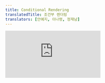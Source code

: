 ```yaml
---
title: Conditional Rendering
translatedTitle: 조건부 렌더링
translators: [안예지, 이나령, 정재남]
---
```


<iframe 
  style={{aspectRatio: 1.7778, width: '100%'}} 
  src="https://www.youtube.com/embed/playlist?list=PLjQV3hketAJkh6BEl0n4PDS_2fBd0cS9v&index=12"
  title="YouTube video player" 
  frameBorder="0" 
/>

<Intro>

Your components will often need to display different things depending on different conditions. In React, you can conditionally render JSX using JavaScript syntax like `if` statements, `&&`, and `? :` operators.
<Trans>컴포넌트는 서로 다른 조건에 따라 다른 것을 보여줘야 하는 경우가 자주 발생합니다. React에서는 `if` 문, `&&`, `? :` 연산자 같은 JavaScript 문법을 사용해 조건부로 JSX를 렌더링할 수 있습니다.</Trans>

</Intro>

<YouWillLearn>

* How to return different JSX depending on a condition
* How to conditionally include or exclude a piece of JSX
* Common conditional syntax shortcuts you’ll encounter in React codebases

<TransBlock>
  - 조건에 따라 다른 JSX를 반환하는 방법
  - 일부 JSX를 조건부로 포함하거나 제외하는 방법
  - React 코드베이스에서 흔히 접할 수 있는 조건부 구문 단축 표현
</TransBlock>
</YouWillLearn>

## Conditionally returning JSX<Trans>조건부로 반환하는 JSX</Trans> {/*conditionally-returning-jsx*/}

Let’s say you have a `PackingList` component rendering several `Item`s, which can be marked as packed or not:
<Trans>상품이 포장되었는지 여부를 표시할 수 있는 여러 개의 `Item`을 렌더링하는 `PackingList` 컴포넌트가 있다고 가정해봅시다:</Trans>

<Sandpack>

```js
function Item({ name, isPacked }) {
  return <li className="item">{name}</li>;
}

export default function PackingList() {
  return (
    <section>
      <h1>Sally Ride's Packing List</h1>
      <ul>
        <Item 
          isPacked={true} 
          name="Space suit" 
        />
        <Item 
          isPacked={true} 
          name="Helmet with a golden leaf" 
        />
        <Item 
          isPacked={false} 
          name="Photo of Tam" 
        />
      </ul>
    </section>
  );
}
```

</Sandpack>

Notice that some of the `Item` components have their `isPacked` prop set to `true` instead of `false`. You want to add a checkmark (✔) to packed items if `isPacked={true}`.
<Trans>일부 `Item` 컴포넌트의 `isPacked` prop이 `false`가 아닌 `true`로 설정되어 있는 것을 확인할 수 있습니다. `isPacked={true}`인 경우, 패킹된 아이템에 체크 표시(✔)를 추가하고 싶을 것입니다.</Trans>

You can write this as an [`if`/`else` statement](https://developer.mozilla.org/en-US/docs/Web/JavaScript/Reference/Statements/if...else) like so:
<Trans>이를 다음과 같이 [`if`/`else` 문](https://developer.mozilla.org/en-US/docs/Web/JavaScript/Reference/Statements/if...else)으로 작성할 수 있습니다:</Trans>

```js
if (isPacked) {
  return <li className="item">{name} ✔</li>;
}
return <li className="item">{name}</li>;
```

If the `isPacked` prop is `true`, this code **returns a different JSX tree.** With this change, some of the items get a checkmark at the end:
<Trans>`isPacked` prop이 `true`이면 이 코드는 **다른 JSX 트리를 반환**합니다. 이렇게 변경하면 일부 항목의 마지막에 체크 표시가 나타납니다:</Trans>

<Sandpack>

```js
function Item({ name, isPacked }) {
  if (isPacked) {
    return <li className="item">{name} ✔</li>;
  }
  return <li className="item">{name}</li>;
}

export default function PackingList() {
  return (
    <section>
      <h1>Sally Ride's Packing List</h1>
      <ul>
        <Item 
          isPacked={true} 
          name="Space suit" 
        />
        <Item 
          isPacked={true} 
          name="Helmet with a golden leaf" 
        />
        <Item 
          isPacked={false} 
          name="Photo of Tam" 
        />
      </ul>
    </section>
  );
}
```

</Sandpack>

Try editing what gets returned in either case, and see how the result changes!
<Trans>두 경우 모두 반환되는 내용을 편집해보고 결과가 어떻게 달라지는지 확인해 보세요!</Trans>

Notice how you're creating branching logic with JavaScript's `if` and `return` statements. In React, control flow (like conditions) is handled by JavaScript.
<Trans>JavaScript의 `if`와 `return` 문으로 분기 로직을 어떻게 생성하는지 주목하세요. React에서 조건과 같은 제어 흐름은 JavaScript로 처리됩니다.</Trans>

### Conditionally returning nothing with `null`<Trans>`null`을 사용해 조건부로 아무것도 반환하지 않기</Trans> {/*conditionally-returning-nothing-with-null*/}

In some situations, you won't want to render anything at all. For example, say you don't want to show packed items at all. A component must return something. In this case, you can return `null`:
<Trans>어떤 상황에서는 아무것도 렌더링하고 싶지 않을 수도 있습니다. 예를 들어 포장된 아이템을 전혀 표시하고 싶지 않다고 가정해 보겠습니다. 컴포넌트는 무언가를 반환해야 합니다. 이 경우 `null`을 반환하면 됩니다:</Trans>

```js
if (isPacked) {
  return null;
}
return <li className="item">{name}</li>;
```

If `isPacked` is true, the component will return nothing, `null`. Otherwise, it will return JSX to render.
<Trans>`isPacked`가 참이면 컴포넌트는 아무것도 반환하지 않고 `null`을 반환합니다. 그렇지 않으면 렌더링할 JSX를 반환합니다.</Trans>

<Sandpack>

```js
function Item({ name, isPacked }) {
  if (isPacked) {
    return null;
  }
  return <li className="item">{name}</li>;
}

export default function PackingList() {
  return (
    <section>
      <h1>Sally Ride's Packing List</h1>
      <ul>
        <Item 
          isPacked={true} 
          name="Space suit" 
        />
        <Item 
          isPacked={true} 
          name="Helmet with a golden leaf" 
        />
        <Item 
          isPacked={false} 
          name="Photo of Tam" 
        />
      </ul>
    </section>
  );
}
```

</Sandpack>

In practice, returning `null` from a component isn't common because it might surprise a developer trying to render it. More often, you would conditionally include or exclude the component in the parent component's JSX. Here's how to do that!
<Trans>실제로 컴포넌트에서 `null`을 반환하는 것은 렌더링하려는 개발자를 놀라게 할 수 있기 때문에 일반적이지 않습니다. 부모 컴포넌트의 JSX에 컴포넌트를 조건부로 포함하거나 제외하는 경우가 더 많습니다. 이를 수행하는 방법은 다음과 같습니다!</Trans>

## Conditionally including JSX <Trans>조건을  포함한 JSX</Trans> {/*conditionally-including-jsx*/}

In the previous example, you controlled which (if any!) JSX tree would be returned by the component. You may already have noticed some duplication in the render output:
<Trans>이전 예제에서는 컴포넌트가 반환할 JSX 트리(있는 경우!)를 제어했습니다. 렌더링 출력에서 이미 일부 중복을 발견했을 수 있습니다:</Trans>

```js
<li className="item">{name} ✔</li>
```

is very similar to
<Trans>이는 아래와 매우 유사합니다.</Trans>

```js
<li className="item">{name}</li>
```

Both of the conditional branches return `<li className="item">...</li>`:
<Trans>두 조건부 브랜치 모두 `<li className="item">...</li>`를 반환합니다:</Trans>

```js
if (isPacked) {
  return <li className="item">{name} ✔</li>;
}
return <li className="item">{name}</li>;
```

While this duplication isn't harmful, it could make your code harder to maintain. What if you want to change the `className`? You'd have to do it in two places in your code! In such a situation, you could conditionally include a little JSX to make your code more [DRY.](https://en.wikipedia.org/wiki/Don%27t_repeat_yourself)
<Trans>이러한 중복은 해롭지는 않지만 코드를 유지 관리하기 어렵게 만들 수 있습니다. `className`을 변경하려면 어떻게 해야 할까요? 코드의 두 곳에서 변경해야 할 것입니다! 이런 상황에서는 조건부로 약간의 JSX를 포함시켜 코드를 더 [DRY](https://en.wikipedia.org/wiki/Don%27t_repeat_yourself)하게(덜 반복적이게) 만들 수 있습니다.</Trans>

### Conditional (ternary) operator (`? :`)<Trans>조건(삼항) 연산자(`? :`)</Trans> {/*conditional-ternary-operator--*/}

JavaScript has a compact syntax for writing a conditional expression -- the [conditional operator](https://developer.mozilla.org/en-US/docs/Web/JavaScript/Reference/Operators/Conditional_Operator) or "ternary operator".
<Trans>JavaScript에는 [조건 연산자](https://developer.mozilla.org/ko/docs/Web/JavaScript/Reference/Operators/Conditional_Operator) 또는 "삼항 연산자"라는 조건식 작성을 위한 간결한 구문이 있습니다.</Trans>

Instead of this:
<Trans>아래 대신에:</Trans>

```js
if (isPacked) {
  return <li className="item">{name} ✔</li>;
}
return <li className="item">{name}</li>;
```

You can write this:
<Trans>이렇게 쓸 수 있습니다:</Trans>

```js
return (
  <li className="item">
    {isPacked ? name + ' ✔' : name}
  </li>
);
```

You can read it as *"if `isPacked` is true, then (`?`) render `name + ' ✔'`, otherwise (`:`) render `name`"*.
<Trans>*"`isPacked`가 참이면 (`?`) `name + ' ✔'`를 렌더링하고, 그렇지 않으면 (`:`) `name`을 렌더링하라”* 라고 읽을 수 있습니다.</Trans>

<DeepDive>

#### Are these two examples fully equivalent?<Trans>이 두 예제는 완전히 동일할까요?</Trans> {/*are-these-two-examples-fully-equivalent*/}

If you're coming from an object-oriented programming background, you might assume that the two examples above are subtly different because one of them may create two different "instances" of `<li>`. But JSX elements aren't "instances" because they don't hold any internal state and aren't real DOM nodes. They're lightweight descriptions, like blueprints. So these two examples, in fact, *are* completely equivalent. [Preserving and Resetting State](/learn/preserving-and-resetting-state) goes into detail about how this works.
<Trans>객체 지향 프로그래밍에 익숙하다면, 위의 두 예제 중 하나가 `<li>`의 서로 다른 두 "인스턴스"를 생성할 수 있기 때문에 미묘하게 다르다고 생각할 수 있습니다. 하지만 JSX 요소는 내부 상태를 보유하지 않고 실제 DOM 노드가 아니기 때문에 "인스턴스"가 아닙니다. 이는 청사진과 같은 가벼운 설명입니다. 이 두 예제는 사실 완전히 동등합니다. [state 보존 및 재설정](/learn/preserving-and-resetting-state)에서 작동 방식에 대해 자세히 설명합니다.</Trans>

</DeepDive>

Now let's say you want to wrap the completed item's text into another HTML tag, like `<del>` to strike it out. You can add even more newlines and parentheses so that it's easier to nest more JSX in each of the cases:
<Trans>이제 완성된 항목의 텍스트를 `<del>`과 같은 다른 HTML 태그로 감싸서 줄을 긋고 싶다고 가정해 봅시다. 더 많은 개행과 괄호를 추가하여 각 대소문자를 더 쉽게 중첩할 수 있습니다:</Trans>

<Sandpack>

```js
function Item({ name, isPacked }) {
  return (
    <li className="item">
      {isPacked ? (
        <del>
          {name + ' ✔'}
        </del>
      ) : (
        name
      )}
    </li>
  );
}

export default function PackingList() {
  return (
    <section>
      <h1>Sally Ride's Packing List</h1>
      <ul>
        <Item 
          isPacked={true} 
          name="Space suit" 
        />
        <Item 
          isPacked={true} 
          name="Helmet with a golden leaf" 
        />
        <Item 
          isPacked={false} 
          name="Photo of Tam" 
        />
      </ul>
    </section>
  );
}
```

</Sandpack>

This style works well for simple conditions, but use it in moderation. If your components get messy with too much nested conditional markup, consider extracting child components to clean things up. In React, markup is a part of your code, so you can use tools like variables and functions to tidy up complex expressions.
<Trans>이 스타일은 간단한 조건에 적합하지만 적당히 사용하세요. 중첩된 조건 마크업이 너무 많아 컴포넌트가 지저분해지면 자식 컴포넌트를 추출하여 정리하는 것을 고려하세요. React에서 마크업은 코드의 일부이므로 변수나 함수와 같은 도구를 사용해 복잡한 표현식을 정리할 수 있습니다.</Trans>

### Logical AND operator (`&&`)<Trans>논리 AND 연산자(`&&`)</Trans> {/*logical-and-operator-*/}

Another common shortcut you'll encounter is the [JavaScript logical AND (`&&`) operator.](https://developer.mozilla.org/en-US/docs/Web/JavaScript/Reference/Operators/Logical_AND#:~:text=The%20logical%20AND%20(%20%26%26%20)%20operator,it%20returns%20a%20Boolean%20value.) Inside React components, it often comes up when you want to render some JSX when the condition is true, **or render nothing otherwise.** With `&&`, you could conditionally render the checkmark only if `isPacked` is `true`:
<Trans>또 다른 일반적인 단축표현으로 [JavaScript AND(`&&`) 논리 연산자](https://developer.mozilla.org/en-US/docs/Web/JavaScript/Reference/Operators/Logical_AND)가 있습니다. React 컴포넌트 내에서 조건이 참일 때 일부 JSX를 렌더링하거나 **그렇지 않으면 아무것도 렌더링하지 않으려** 할 때 자주 사용됩니다. `&&`를 사용하면 `isPacked`가 `true`일 때만 조건부로 체크 표시를 렌더링할 수 있습니다:</Trans>

```js
return (
  <li className="item">
    {name} {isPacked && '✔'}
  </li>
);
```

You can read this as *"if `isPacked`, then (`&&`) render the checkmark, otherwise, render nothing"*.
<Trans>이는 _"만약 `isPacked`이면 (`&&`) 체크 표시를 렌더링하고, 그렇지 않으면 아무것도 렌더링하지 않습니다"_ 로 읽을 수 있습니다.</Trans>

Here it is in action:
<Trans>아래는 실제로 작동하는 모습입니다:</Trans>

<Sandpack>

```js
function Item({ name, isPacked }) {
  return (
    <li className="item">
      {name} {isPacked && '✔'}
    </li>
  );
}

export default function PackingList() {
  return (
    <section>
      <h1>Sally Ride's Packing List</h1>
      <ul>
        <Item 
          isPacked={true} 
          name="Space suit" 
        />
        <Item 
          isPacked={true} 
          name="Helmet with a golden leaf" 
        />
        <Item 
          isPacked={false} 
          name="Photo of Tam" 
        />
      </ul>
    </section>
  );
}
```

</Sandpack>

A [JavaScript && expression](https://developer.mozilla.org/en-US/docs/Web/JavaScript/Reference/Operators/Logical_AND) returns the value of its right side (in our case, the checkmark) if the left side (our condition) is `true`. But if the condition is `false`, the whole expression becomes `false`. React considers `false` as a "hole" in the JSX tree, just like `null` or `undefined`, and doesn't render anything in its place.
<Trans>[JavaScript && 표현식](https://developer.mozilla.org/en-US/docs/Web/JavaScript/Reference/Operators/Logical_AND)은 왼쪽(조건)이 `true`이면 오른쪽(이 경우 체크 표시)의 값을 반환합니다. 하지만 조건이 `false`이면 표현식 전체가 `false`가 됩니다. React는 `false`를 `null`이나 `undefined`와 마찬가지로 JSX 트리상의 "구멍"으로 간주하고, 그 자리에 아무것도 렌더링하지 않습니다.</Trans>

<Pitfall>

**Don't put numbers on the left side of `&&`.**
<Trans>**`&&`의 왼쪽에 숫자를 넣지 마세요.**</Trans>

To test the condition, JavaScript converts the left side to a boolean automatically. However, if the left side is `0`, then the whole expression gets that value (`0`), and React will happily render `0` rather than nothing.
<Trans>조건을 테스트하기 위해, JavaScript는 왼쪽을 자동으로 불리언으로 변환합니다. 그러나 왼쪽이 `0`이면 전체 표현식이 해당 값(`0`)을 가져오고, React는 기꺼이 빈 값 대신 `0`을 렌더링합니다.</Trans>

For example, a common mistake is to write code like `messageCount && <p>New messages</p>`. It's easy to assume that it renders nothing when `messageCount` is `0`, but it really renders the `0` itself!
<Trans>예를 들어 흔히 하는 실수 중 하나는 `messageCount && <p>New messages</p>`와 같은 코드를 작성하는 것입니다. `messageCount`가 `0`일 때 아무것도 렌더링하지 않는다고 생각하기 쉽지만, 실제로는 `0` 자체를 렌더링합니다!</Trans>

To fix it, make the left side a boolean: `messageCount > 0 && <p>New messages</p>`.
<Trans>이 문제를 해결하려면 왼쪽을 불리언으로 만들면 됩니다: `messageCount > 0 && <p>New messages</p>`</Trans>

<Extra>
#### `!!messageCount && <p>New messages</p>`도 됩니다. - @정재남 {/*double-not-operator*/}

어떤 변수 앞의 [NOT 논리 연산자 `!`](https://developer.mozilla.org/en-US/docs/Web/JavaScript/Reference/Operators/Logical_NOT)는 바로 뒤따르는 변수가 `true`로 변환할 수 있는 값인 경우([`truthy`](https://developer.mozilla.org/en-US/docs/Glossary/Truthy))에는 `false`를, `false`로 변환할 수 있는 값인 경우([`falsy`](https://developer.mozilla.org/en-US/docs/Glossary/Falsy))에는 `true`를  반환합니다.

NOT 논리 연산자 `!`를 두 번 연속으로 작성하면(Double NOT `!!`) 이중부정이 되어, `truthy` 값은 `true`를, `falsy` 값은 `false`를 반환합니다.

val         | 판정   | `!val` | `!!val` |   | val               | 판정   | `!val`  | `!!val`
:-:         | :-:    | :-:    | :-:    |:-:| :-:               | :-:    | :-:     | :-:
`0`         | falsy  | true   | false  |   | `0` 이외의 모든 숫자 | truthy | false   | true
빈 문자열`""` | falsy  | true  | false  |    | 비어있지 않은 문자열 | truthy | false   | true
`null`      | falsy  | true   | false  |    | `Symbol()`       | truthy | false   | true
`undefined` | falsy  | true   | false  |    | 모든 참조형        | truthy | false   | true

따라서 숫자형인 `messageCount`가 `0`이 아닌 경우 `!!messageCount`는 `true`가 되어 뒤의 `<p>New messages</p>`를 렌더링하고, 반대로 `0`인 경우에는 `!!messageCount`는 `false`가 되므로 아무것도 렌더링하지 않습니다.

</Extra>

</Pitfall>

### Conditionally assigning JSX to a variable<Trans>변수에 조건부로 JSX 할당하기</Trans> {/*conditionally-assigning-jsx-to-a-variable*/}

When the shortcuts get in the way of writing plain code, try using an `if` statement and a variable. You can reassign variables defined with [`let`](https://developer.mozilla.org/en-US/docs/Web/JavaScript/Reference/Statements/let), so start by providing the default content you want to display, the name:
<Trans>단축키가 일반 코드를 작성하는 데 방해가 된다면 `if` 문과 변수를 사용해 보세요. [`let`](https://developer.mozilla.org/en-US/docs/Web/JavaScript/Reference/Statements/let)으로 정의된 변수는 재할당할 수 있으므로, 표시할 기본 콘텐츠인 이름을 지정하는 것부터 시작하세요:</Trans>

```js
let itemContent = name;
```

Use an `if` statement to reassign a JSX expression to `itemContent` if `isPacked` is `true`:
<Trans>`if` 문을 사용하여 `isPacked`가 `true`면 JSX 표현식을 `itemContent`에 재할당합니다:</Trans>

```js
if (isPacked) {
  itemContent = name + " ✔";
}
```

[Curly braces open the "window into JavaScript".](/learn/javascript-in-jsx-with-curly-braces#using-curly-braces-a-window-into-the-javascript-world) Embed the variable with curly braces in the returned JSX tree, nesting the previously calculated expression inside of JSX:
<Trans>[중괄호는 "JavaScript로의 창"을 엽니다](/learn/javascript-in-jsx-with-curly-braces#using-curly-braces-a-window-into-the-javascript-world). 중괄호로 변수를 반환된 JSX 트리에 삽입하여 이전에 계산된 표현식을 JSX 안에 중첩시킵니다:</Trans>

```js
<li className="item">
  {itemContent}
</li>
```

This style is the most verbose, but it's also the most flexible. Here it is in action:
<Trans>이 스타일은 가장 장황하지만 가장 유연하기도 합니다. 실제로 사용해보겠습니다:</Trans>

<Sandpack>

```js
function Item({ name, isPacked }) {
  let itemContent = name;
  if (isPacked) {
    itemContent = name + " ✔";
  }
  return (
    <li className="item">
      {itemContent}
    </li>
  );
}

export default function PackingList() {
  return (
    <section>
      <h1>Sally Ride's Packing List</h1>
      <ul>
        <Item 
          isPacked={true} 
          name="Space suit" 
        />
        <Item 
          isPacked={true} 
          name="Helmet with a golden leaf" 
        />
        <Item 
          isPacked={false} 
          name="Photo of Tam" 
        />
      </ul>
    </section>
  );
}
```

</Sandpack>

Like before, this works not only for text, but for arbitrary JSX too:
<Trans>이전과 마찬가지로 텍스트뿐만 아니라 임의의 JSX에서도 작동합니다:</Trans>

<Sandpack>

```js
function Item({ name, isPacked }) {
  let itemContent = name;
  if (isPacked) {
    itemContent = (
      <del>
        {name + " ✔"}
      </del>
    );
  }
  return (
    <li className="item">
      {itemContent}
    </li>
  );
}

export default function PackingList() {
  return (
    <section>
      <h1>Sally Ride's Packing List</h1>
      <ul>
        <Item 
          isPacked={true} 
          name="Space suit" 
        />
        <Item 
          isPacked={true} 
          name="Helmet with a golden leaf" 
        />
        <Item 
          isPacked={false} 
          name="Photo of Tam" 
        />
      </ul>
    </section>
  );
}
```

</Sandpack>

If you're not familiar with JavaScript, this variety of styles might seem overwhelming at first. However, learning them will help you read and write any JavaScript code -- and not just React components! Pick the one you prefer for a start, and then consult this reference again if you forget how the other ones work.
<Trans>JavaScript에 익숙하지 않다면 처음에는 이 다양한 스타일이 압도적으로 보일 수 있습니다. 하지만 이 스타일들을 익히면 React 컴포넌트뿐 아니라 모든 JavaScript 코드를 읽고 작성하는 데 도움이 됩니다! 우선 선호하는 스타일을 선택한 다음, 다른 스타일이 어떻게 작동하는지 잊어버렸다면 이 레퍼런스를 다시 참조하세요.</Trans>

<Recap>

* In React, you control branching logic with JavaScript.
* You can return a JSX expression conditionally with an `if` statement.
* You can conditionally save some JSX to a variable and then include it inside other JSX by using the curly braces.
* In JSX, `{cond ? <A /> : <B />}` means *"if `cond`, render `<A />`, otherwise `<B />`"*.
* In JSX, `{cond && <A />}` means *"if `cond`, render `<A />`, otherwise nothing"*.
* The shortcuts are common, but you don't have to use them if you prefer plain `if`.

<TransBlock>
  - React에서는 JavaScript로 분기 로직을 제어합니다.
  - `if`문으로 조건부로 JSX 표현식을 반환할 수 있습니다.
  - 중괄호를 사용하여 일부 JSX를 변수에 조건부로 저장한 다음 다른 JSX 안에 포함할 수 있습니다.
  - JSX에서 `{cond ? <A /> : <B />}`는 *“`cond`가 있으면 `<A />`를 렌더링하고, 그렇지 않으면 `<B />`를 렌더링하라”*를 의미합니다.
  - JSX에서 `{cond && <A />}`는 *"`cond`가 있으면 `<A />`를 렌더링하고, 그렇지 않으면 아무것도 렌더링하지 말라"를* 의미합니다.
  - 이 단축용법은 흔히 쓰이지만, 만약 `if`를 선호한다면 굳이 사용하지 않아도 됩니다.
</TransBlock>

</Recap>

<Challenges>

#### Show an icon for incomplete items with `? :`<Trans>`? :`로 미완료 항목 아이콘 표시하기</Trans> {/*show-an-icon-for-incomplete-items-with--*/}

Use the conditional operator (`cond ? a : b`) to render a ❌ if `isPacked` isn’t `true`.
<Trans>조건 연산자(`cond ? a : b`)를 사용하여 `isPacked`가 `true`가 아닌 경우 ❌를 렌더링하세요.</Trans>

<Sandpack>

```js
function Item({ name, isPacked }) {
  return (
    <li className="item">
      {name} {isPacked && '✔'}
    </li>
  );
}

export default function PackingList() {
  return (
    <section>
      <h1>Sally Ride's Packing List</h1>
      <ul>
        <Item 
          isPacked={true} 
          name="Space suit" 
        />
        <Item 
          isPacked={true} 
          name="Helmet with a golden leaf" 
        />
        <Item 
          isPacked={false} 
          name="Photo of Tam" 
        />
      </ul>
    </section>
  );
}
```

</Sandpack>

<Solution>

<Sandpack>

```js
function Item({ name, isPacked }) {
  return (
    <li className="item">
      {name} {isPacked ? '✔' : '❌'}
    </li>
  );
}

export default function PackingList() {
  return (
    <section>
      <h1>Sally Ride's Packing List</h1>
      <ul>
        <Item 
          isPacked={true} 
          name="Space suit" 
        />
        <Item 
          isPacked={true} 
          name="Helmet with a golden leaf" 
        />
        <Item 
          isPacked={false} 
          name="Photo of Tam" 
        />
      </ul>
    </section>
  );
}
```

</Sandpack>

</Solution>

#### Show the item importance with `&&`<Trans>`&&`로 항목의 중요도 표시하기</Trans> {/*show-the-item-importance-with-*/}

In this example, each `Item` receives a numerical `importance` prop. Use the `&&` operator to render "_(Importance: X)_" in italics, but only for items that have non-zero importance. Your item list should end up looking like this:
<Trans>이 예제에서 각 `Item`은 숫자형의 `importance` prop을 받습니다. 연산자 `&&`를 사용하여 "*(importance: X)*"를 이탤릭체로 렌더링하되, 중요도가 0이 아닌 항목에 대해서만 렌더링 하세요. 항목 목록은 다음과 같은 모양이 됩니다:</Trans>

* Space suit _(Importance: 9)_
* Helmet with a golden leaf
* Photo of Tam _(Importance: 6)_

Don't forget to add a space between the two labels!
<Trans>두 레이블 사이에 공백을 추가하는 것을 잊지 마세요!</Trans>

<Sandpack>

```js
function Item({ name, importance }) {
  return (
    <li className="item">
      {name}
    </li>
  );
}

export default function PackingList() {
  return (
    <section>
      <h1>Sally Ride's Packing List</h1>
      <ul>
        <Item 
          importance={9} 
          name="Space suit" 
        />
        <Item 
          importance={0} 
          name="Helmet with a golden leaf" 
        />
        <Item 
          importance={6} 
          name="Photo of Tam" 
        />
      </ul>
    </section>
  );
}
```

</Sandpack>

<Solution>

This should do the trick:
<Trans>이 정도면 충분할 것입니다:</Trans>

<Sandpack>

```js
function Item({ name, importance }) {
  return (
    <li className="item">
      {name}
      {importance > 0 && ' '}
      {importance > 0 &&
        <i>(Importance: {importance})</i>
      }
    </li>
  );
}

export default function PackingList() {
  return (
    <section>
      <h1>Sally Ride's Packing List</h1>
      <ul>
        <Item 
          importance={9} 
          name="Space suit" 
        />
        <Item 
          importance={0} 
          name="Helmet with a golden leaf" 
        />
        <Item 
          importance={6} 
          name="Photo of Tam" 
        />
      </ul>
    </section>
  );
}
```

</Sandpack>

Note that you must write `importance > 0 && ...` rather than `importance && ...` so that if the `importance` is `0`, `0` isn't rendered as the result!
<Trans>`importance`가 `0`인 경우 `0`이 결과로 렌더링되지 않도록, `importance && ...`가 아닌 `importance > 0 && ...`를 작성해야 한다는 점에 유의하세요!</Trans>

In this solution, two separate conditions are used to insert a space between then name and the importance label. Alternatively, you could use a fragment with a leading space: `importance > 0 && <> <i>...</i></>` or add a space immediately inside the `<i>`:  `importance > 0 && <i> ...</i>`.
<Trans>이 솔루션에서는 별개의 두 조건을 사용하여 이름과 importance 레이블 사이에 공백을 삽입했습니다. 혹은 선행 공백이 있는 조각을 사용할 수도 있습니다: `importance > 0 && <> <i>...</i></>`도 좋고, 또는 `<i>` 안에 곧바로 공백을 추가할 수도 있습니다: `importance > 0 && <i> ...</i>`.</Trans>

</Solution>

#### Refactor a series of `? :` to `if` and variables<Trans>일련의 `? :` 를 `if` 및 변수로 리팩터링하세요</Trans> {/*refactor-a-series-of---to-if-and-variables*/}

This `Drink` component uses a series of `? :` conditions to show different information depending on whether the `name` prop is `"tea"` or `"coffee"`. The problem is that the information about each drink is spread across multiple conditions. Refactor this code to use a single `if` statement instead of three `? :` conditions.
<Trans>이 `Drink` 컴포넌트는 일련의 `? :` 조건을 사용하여 `name` prop이 `"tea"` 또는 `"coffee"`인지 여부에 따라 다른 정보를 표시합니다. 문제는 각 음료에 대한 정보가 여러 조건에 분산되어 있다는 것입니다. 이 코드를 리팩터링하여 세 개의 `? :` 조건 대신 하나의 `if` 문을 사용하세요.</Trans>

<Sandpack>

```js
function Drink({ name }) {
  return (
    <section>
      <h1>{name}</h1>
      <dl>
        <dt>Part of plant</dt>
        <dd>{name === 'tea' ? 'leaf' : 'bean'}</dd>
        <dt>Caffeine content</dt>
        <dd>{name === 'tea' ? '15–70 mg/cup' : '80–185 mg/cup'}</dd>
        <dt>Age</dt>
        <dd>{name === 'tea' ? '4,000+ years' : '1,000+ years'}</dd>
      </dl>
    </section>
  );
}

export default function DrinkList() {
  return (
    <div>
      <Drink name="tea" />
      <Drink name="coffee" />
    </div>
  );
}
```

</Sandpack>

Once you've refactored the code to use `if`, do you have further ideas on how to simplify it?
<Trans>`if`를 사용하도록 코드를 리팩토링한 후에, 이를 더 단순화할 수 있는 아이디어가 있나요?</Trans>

<Solution>

There are multiple ways you could go about this, but here is one starting point:
<Trans>이 작업을 수행하는 방법은 여러 가지가 있지만, 여기서는 그 중 한 가지 방법을 소개합니다:</Trans>

<Sandpack>

```js
function Drink({ name }) {
  let part, caffeine, age;
  if (name === 'tea') {
    part = 'leaf';
    caffeine = '15–70 mg/cup';
    age = '4,000+ years';
  } else if (name === 'coffee') {
    part = 'bean';
    caffeine = '80–185 mg/cup';
    age = '1,000+ years';
  }
  return (
    <section>
      <h1>{name}</h1>
      <dl>
        <dt>Part of plant</dt>
        <dd>{part}</dd>
        <dt>Caffeine content</dt>
        <dd>{caffeine}</dd>
        <dt>Age</dt>
        <dd>{age}</dd>
      </dl>
    </section>
  );
}

export default function DrinkList() {
  return (
    <div>
      <Drink name="tea" />
      <Drink name="coffee" />
    </div>
  );
}
```

</Sandpack>

Here the information about each drink is grouped together instead of being spread across multiple conditions. This makes it easier to add more drinks in the future.
<Trans>여기에서는 각 음료에 대한 정보가 여러 조건에 분산되어 있지 않고 함께 그룹화되어 있습니다. 이렇게 하면 나중에 더 많은 음료를 추가하기가 더 쉬워집니다.</Trans>

Another solution would be to remove the condition altogether by moving the information into objects:
<Trans>또 다른 해결책은 정보를 객체로 이동하여 조건을 완전히 제거하는 것입니다:</Trans>

<Sandpack>

```js
const drinks = {
  tea: {
    part: 'leaf',
    caffeine: '15–70 mg/cup',
    age: '4,000+ years'
  },
  coffee: {
    part: 'bean',
    caffeine: '80–185 mg/cup',
    age: '1,000+ years'
  }
};

function Drink({ name }) {
  const info = drinks[name];
  return (
    <section>
      <h1>{name}</h1>
      <dl>
        <dt>Part of plant</dt>
        <dd>{info.part}</dd>
        <dt>Caffeine content</dt>
        <dd>{info.caffeine}</dd>
        <dt>Age</dt>
        <dd>{info.age}</dd>
      </dl>
    </section>
  );
}

export default function DrinkList() {
  return (
    <div>
      <Drink name="tea" />
      <Drink name="coffee" />
    </div>
  );
}
```

</Sandpack>

</Solution>

</Challenges>
